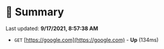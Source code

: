 # 📖 Summary
Last updated: **9/17/2021, 8:57:38 AM**

- `GET` [https://google.com](https://google.com) - **Up** (134ms)
